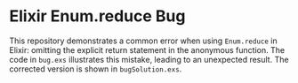 # Elixir Enum.reduce Bug
This repository demonstrates a common error when using `Enum.reduce` in Elixir: omitting the explicit return statement in the anonymous function.  The code in `bug.exs` illustrates this mistake, leading to an unexpected result. The corrected version is shown in `bugSolution.exs`.